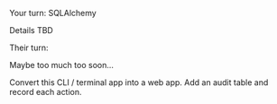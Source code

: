 Your turn: SQLAlchemy

Details TBD

Their turn:

Maybe too much too soon...

Convert this CLI / terminal app into a web app. Add an audit table and record each action.
